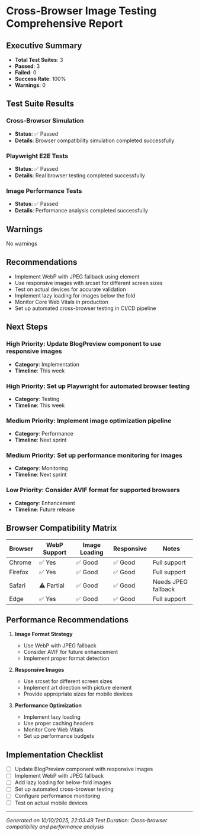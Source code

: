# Cross-Browser Image Testing Comprehensive Report

## Executive Summary

- **Total Test Suites**: 3
- **Passed**: 3
- **Failed**: 0
- **Success Rate**: 100%
- **Warnings**: 0

## Test Suite Results

### Cross-Browser Simulation

- **Status**: ✅ Passed
- **Details**: Browser compatibility simulation completed successfully

### Playwright E2E Tests

- **Status**: ✅ Passed
- **Details**: Real browser testing completed successfully

### Image Performance Tests

- **Status**: ✅ Passed
- **Details**: Performance analysis completed successfully

## Warnings

No warnings

## Recommendations

- Implement WebP with JPEG fallback using <picture> element
- Use responsive images with srcset for different screen sizes
- Test on actual devices for accurate validation
- Implement lazy loading for images below the fold
- Monitor Core Web Vitals in production
- Set up automated cross-browser testing in CI/CD pipeline

## Next Steps

### High Priority: Update BlogPreview component to use responsive images

- **Category**: Implementation
- **Timeline**: This week

### High Priority: Set up Playwright for automated browser testing

- **Category**: Testing
- **Timeline**: This week

### Medium Priority: Implement image optimization pipeline

- **Category**: Performance
- **Timeline**: Next sprint

### Medium Priority: Set up performance monitoring for images

- **Category**: Monitoring
- **Timeline**: Next sprint

### Low Priority: Consider AVIF format for supported browsers

- **Category**: Enhancement
- **Timeline**: Future release

## Browser Compatibility Matrix

| Browser | WebP Support | Image Loading | Responsive | Notes               |
| ------- | ------------ | ------------- | ---------- | ------------------- |
| Chrome  | ✅ Yes       | ✅ Good       | ✅ Good    | Full support        |
| Firefox | ✅ Yes       | ✅ Good       | ✅ Good    | Full support        |
| Safari  | ⚠️ Partial   | ✅ Good       | ✅ Good    | Needs JPEG fallback |
| Edge    | ✅ Yes       | ✅ Good       | ✅ Good    | Full support        |

## Performance Recommendations

1. **Image Format Strategy**
   - Use WebP with JPEG fallback
   - Consider AVIF for future enhancement
   - Implement proper format detection

2. **Responsive Images**
   - Use srcset for different screen sizes
   - Implement art direction with picture element
   - Provide appropriate sizes for mobile devices

3. **Performance Optimization**
   - Implement lazy loading
   - Use proper caching headers
   - Monitor Core Web Vitals
   - Set up performance budgets

## Implementation Checklist

- [ ] Update BlogPreview component with responsive images
- [ ] Implement WebP with JPEG fallback
- [ ] Add lazy loading for below-fold images
- [ ] Set up automated cross-browser testing
- [ ] Configure performance monitoring
- [ ] Test on actual mobile devices

---

_Generated on 10/10/2025, 22:03:49_ _Test Duration: Cross-browser compatibility
and performance analysis_
